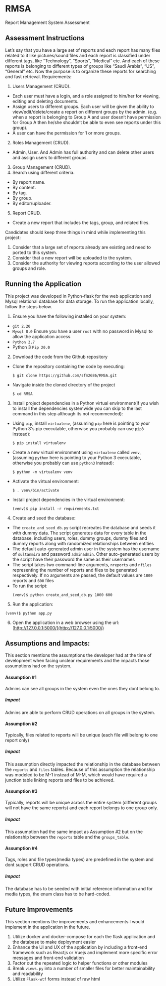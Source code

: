 # RMSA
Report Management System Assessment

## Assessment Instructions
Let’s say that you have a large set of reports and each report has many files related to it like pictures/sound files and each report is classified under different tags, like “Technology”, “Sports”, “Medical” etc. And each of these reports is belonging to different types of groups like “Saudi Arabia”, “US”, “General” etc.
Now the purpose is to organize these reports for searching and fast retrieval.
Requirements:
1. Users Management (CRUD).
  - Each user must have a login, and a role assigned to him/her for viewing, editing and
deleting documents.
  - Assign users to different groups. Each user will be given the ability to
view/edit/delete/create a report on different groups by the admin. (e.g. when a report is belonging to Group A and user doesn’t have permission for Group A then he/she shouldn’t be able to even see reports under this group).
  - A user can have the permission for 1 or more groups.
2. Roles Management (CRUD).
  - Admin, User. And Admin has full authority and can delete other users and assign users to different groups.
3. Group Management (CRUD).
4. Search using different criteria.
  - By report name.
  - By content.
  - By tag.
  - By group.
  - By editor/uploader.
5. Report CRUD.
  - Create a new report that includes the tags, group, and related files.

Candidates should keep three things in mind while implementing this project:
1. Consider that a large set of reports already are existing and need to ported to this system.
2. Consider that a new report will be uploaded to the system.
3. Consider the authority for viewing reports according to the user allowed groups and role.


## Running the Application
This project was developed in Python-flask for the web application and Mysql
relational database for data storage. To run the application locally, follow the steps below.

1. Ensure you have the following installed on your system:
  - `git 2.20`
  - `Mysql 8.0` Ensure you have a user `root` with no password in Mysql to allow the application access
  - `Python 3.7`
  - Python 3 `Pip 20.0`
2. Download the code from the Github repository
  - Clone the repository containing the code by executing:
    ```
    $ git clone https://github.com/sfm2686/RMSA.git
    ```
  - Navigate inside the cloned directory of the project
    ```
    $ cd RMSA
    ```
3. Install project dependencies in a Python virtual environment(if you wish  to install the dependencies systemwide you can skip to the last command in this step although its not recommended):
  - Using `pip`, install `virtualenv`, (assuming `pip` here is pointing
    to your Python 3's pip executable, otherwise you probably can use `pip3` instead):
    ```
    $ pip install virtualenv
    ```
  - Create a new virtual environment using `virtualenv` called `venv`,
    (assuming `python` here is pointing to your Python 3 executable,
      otherwise you probably can use `python3` instead):
    ```
    $ python -m virtualenv venv
    ```
  - Activate the virtual environment:
    ```
    $ . venv/bin/activate
    ```
  - Install project dependencies in the virtual environment:
    ```
    (venv)$ pip install -r requirements.txt
    ```
4. Create and seed the database:
  - The `create_and_seed_db.py` script recreates the database and seeds it with dummy
    data. The script generates data for every table in the database, including users, roles,
    dummy groups, dummy files and dummy reports along with randomized relationships between entities
  - The default auto-generated admin user in the system has the username of `sultanmira` and password `adminadmin`.
    Other auto-generated users by the script have their password the same as their usernames
  - The script takes two command-line arguments, `nreports` and `nfiles` representing
    the number of reports and files to be generated respectively. If no arguments are passed,
    the default values are `1000` reports and `600` files
  - To run the script:
    ```
    (venv)$ python create_and_seed_db.py 1000 600
    ```
5. Run the application:
  ```
  (venv)$ python app.py
  ```
6. Open the application in a web browser using the url: [http://127.0.0.1:5000/](http://127.0.0.1:5000/)

## Assumptions and Impacts:
This section mentions the assumptions the developer had at the time of development when facing
unclear requirements and the impacts those assumptions had on the system.

#### Assumption #1
Admins can see all groups in the system even the ones they dont belong to.
##### Impact
Admins are able to perform CRUD operations on all groups in the system.

#### Assumption #2
Typically, files related to reports will be unique (each file will belong to one report only)
##### Impact
This assumption directly impacted the relationship in the database between the `reports` and `files` tables.
Because of this assumption the relationship was modeled to be M-1 instead of M-M, which would have required
a junction table linking reports and files to be achieved.

#### Assumption #3
Typically, reports will be unique across the entire system (different groups will not have the same reports)
and each report belongs to one group only.
##### Impact
This assumption had the same impact as Assumption #2 but on the relationship between the `reports` table and the `groups_table`.

#### Assumption #4
Tags, roles and file types(media types) are predefined in the system and dont support CRUD operations.
##### Impact
The database has to be seeded with initial reference information and for media types, the enum class
has to be hard-coded.

## Future Improvements
This section mentions the improvements and enhancements I would implement in the application in the future.
1. Utilize docker and docker-compose for each the flask application and the database to make deployment easier
2. Enhance the UI and UX of the application by including a front-end framework such as Reactjs or Vuejs and implement more specific error messages and front-end validation
3. Factor out the repeated logic to helper functions or other modules
4. Break `views.py` into a number of smaller files for better maintainability and readability
5. Utilize `Flask-wtf` forms instead of raw html

